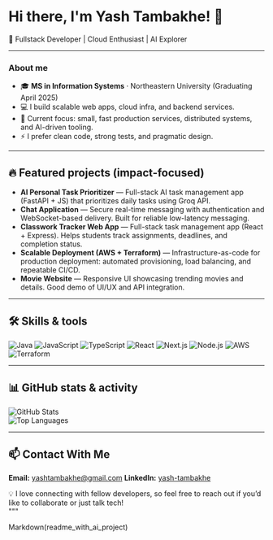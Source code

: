 
# Hi there, I'm Yash Tambakhe! 👋  

🚀 Fullstack Developer | Cloud Enthusiast | AI Explorer  

---

### About me
- 🎓 **MS in Information Systems** · Northeastern University (Graduating April 2025)  
- 💻 I build scalable web apps, cloud infra, and backend services.  
- 🔭 Current focus: small, fast production services, distributed systems, and AI-driven tooling.  
- ⚡ I prefer clean code, strong tests, and pragmatic design.

---

## 🔥 Featured projects (impact-focused)
- **AI Personal Task Prioritizer** — Full-stack AI task management app (FastAPI + JS) that prioritizes daily tasks using Groq API.  
- **Chat Application** — Secure real-time messaging with authentication and WebSocket-based delivery. Built for reliable low-latency messaging.  
- **Classwork Tracker Web App** — Full-stack task management app (React + Express). Helps students track assignments, deadlines, and completion status.  
- **Scalable Deployment (AWS + Terraform)** — Infrastructure-as-code for production deployment: automated provisioning, load balancing, and repeatable CI/CD.  
- **Movie Website** — Responsive UI showcasing trending movies and details. Good demo of UI/UX and API integration.  

---

## 🛠️ Skills & tools

![Java](https://img.shields.io/badge/Java-ED8B00?style=for-the-badge&logo=openjdk&logoColor=white)
![JavaScript](https://img.shields.io/badge/JavaScript-F7DF1E?style=for-the-badge&logo=javascript&logoColor=black)
![TypeScript](https://img.shields.io/badge/TypeScript-3178C6?style=for-the-badge&logo=typescript&logoColor=white)
![React](https://img.shields.io/badge/React-61DAFB?style=for-the-badge&logo=react&logoColor=black)
![Next.js](https://img.shields.io/badge/Next.js-000000?style=for-the-badge&logo=next.js&logoColor=white)
![Node.js](https://img.shields.io/badge/Node.js-339933?style=for-the-badge&logo=node.js&logoColor=white)
![AWS](https://img.shields.io/badge/AWS-232F3E?style=for-the-badge&logo=amazonaws&logoColor=white)
![Terraform](https://img.shields.io/badge/Terraform-623CE4?style=for-the-badge&logo=terraform&logoColor=white)
  
---

## 📊 GitHub stats & activity

![GitHub Stats](https://github-readme-stats.vercel.app/api?username=yasshh17&show_icons=true&theme=tokyonight&hide_border=true)  
![Top Languages](https://github-readme-stats.vercel.app/api/top-langs/?username=yasshh17&layout=compact&theme=tokyonight&hide_border=true)  

---

## 📫 Contact With Me

**Email:** yashtambakhe@gmail.com 
**LinkedIn:** [yash-tambakhe](https://www.linkedin.com/in/yash-tambakhe/)    

💡 I love connecting with fellow developers, so feel free to reach out if you’d like to collaborate or just talk tech!  
"""

Markdown(readme_with_ai_project)

